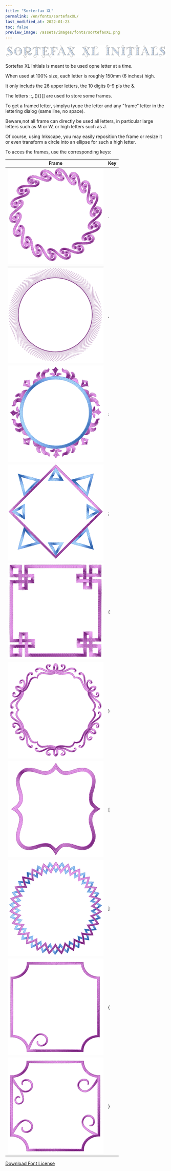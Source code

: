 ```yaml
---
title: "Sorterfax XL"
permalink: /en/fonts/sortefaxXL/
last_modified_at: 2022-01-23
toc: false
preview_image: /assets/images/fonts/sortefaxXL.png
---
```

![SortefaxXL](/assets/images/fonts/sortefaxXL.png)

Sortefax XL Initials is meant to be used opne letter at a time.

When used at 100% size, each letter is roughly 150mm (6 inches) high.


It only includs the 26 upper letters, the 10 digits 0-9 pls the &.

The letters  :;,.(){}[]  are used to store some frames.

To get a framed letter, simplyu tyupe the letter and any "frame" letter in the lettering dialog (same line, no space).


Beware,not all frame can directly be used all letters, in particular large letters such as M or W, or high letters such as J.

Of course, using Inkscape,  you may easily reposition the frame or resize it or even transform a circle into an ellipse for such a high letter.



To acces the frames, use the corresponding keys:

Frame|Key
---|---
![Point](/assets/images/fonts/sortefax/point.png)|.
![Virgule](/assets/images/fonts/sortefax/virgule.png)|,
![DeuxPoints](/assets/images/fonts/sortefax/deuxpoints.png)|:
![PointVirgule](/assets/images/fonts/sortefax/pointvirgule.png)|;
![ouvrante](/assets/images/fonts/sortefax/ouvrante.png)|(
![fermante](/assets/images/fonts/sortefax/fermante.png)|)
![ouvrantecarre](/assets/images/fonts/sortefax/[.png)|[
![fermantecarre](/assets/images/fonts/sortefax/].png)|]
![accolade_ouvrante](/assets/images/fonts/sortefax/{.png)|{
![accolade_fermante](/assets/images/fonts/sortefax/}.png)|}


[Download Font License](https://github.com/inkstitch/inkstitch/tree/main/fonts/sortefaxXL/LICENSE)
